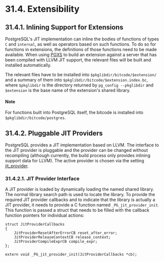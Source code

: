 # 31.4. Extensibility

## 31.4.1. Inlining Support for Extensions

PostgreSQL's JIT implementation can inline the bodies of functions of types `C` and `internal`, as well as operators based on such functions. To do so for functions in extensions, the definitions of those functions need to be made available. When using [PGXS](https://www.postgresql.org/docs/13/extend-pgxs.html) to build an extension against a server that has been compiled with LLVM JIT support, the relevant files will be built and installed automatically.

The relevant files have to be installed into `$pkglibdir/bitcode/$extension/` and a summary of them into `$pkglibdir/bitcode/$extension.index.bc`, where `$pkglibdir` is the directory returned by `pg_config --pkglibdir` and `$extension` is the base name of the extension's shared library.

#### Note

For functions built into PostgreSQL itself, the bitcode is installed into `$pkglibdir/bitcode/postgres`.

## 31.4.2. Pluggable JIT Providers

PostgreSQL provides a JIT implementation based on LLVM. The interface to the JIT provider is pluggable and the provider can be changed without recompiling (although currently, the build process only provides inlining support data for LLVM). The active provider is chosen via the setting [jit\_provider](https://www.postgresql.org/docs/13/runtime-config-client.html#GUC-JIT-PROVIDER).

### **31.4.2.1. JIT Provider Interface**

A JIT provider is loaded by dynamically loading the named shared library. The normal library search path is used to locate the library. To provide the required JIT provider callbacks and to indicate that the library is actually a JIT provider, it needs to provide a C function named `_PG_jit_provider_init`. This function is passed a struct that needs to be filled with the callback function pointers for individual actions:

```
struct JitProviderCallbacks
{
    JitProviderResetAfterErrorCB reset_after_error;
    JitProviderReleaseContextCB release_context;
    JitProviderCompileExprCB compile_expr;
};

extern void _PG_jit_provider_init(JitProviderCallbacks *cb);
```
